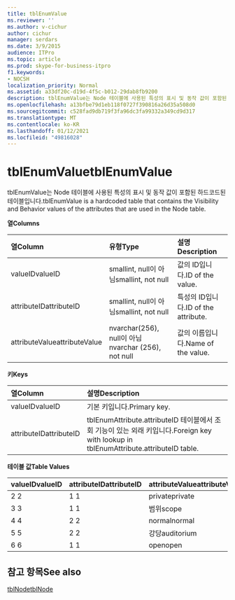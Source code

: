 ```yaml
---
title: tblEnumValue
ms.reviewer: ''
ms.author: v-cichur
author: cichur
manager: serdars
ms.date: 3/9/2015
audience: ITPro
ms.topic: article
ms.prod: skype-for-business-itpro
f1.keywords:
- NOCSH
localization_priority: Normal
ms.assetid: a33df20c-d19d-4f5c-b012-29dab8fb9200
description: tblEnumValue는 Node 테이블에 사용된 특성의 표시 및 동작 값이 포함된 하드코드된 테이블입니다.
ms.openlocfilehash: a13bfbe79d1eb118f0727f390816a26d35a508d0
ms.sourcegitcommit: c528fad9db719f3fa96dc3fa99332a349cd9d317
ms.translationtype: MT
ms.contentlocale: ko-KR
ms.lasthandoff: 01/12/2021
ms.locfileid: "49816028"
---
```

# <a name="tblenumvalue"></a><span data-ttu-id="3638a-103">tblEnumValue</span><span class="sxs-lookup"><span data-stu-id="3638a-103">tblEnumValue</span></span>
 
<span data-ttu-id="3638a-104">tblEnumValue는 Node 테이블에 사용된 특성의 표시 및 동작 값이 포함된 하드코드된 테이블입니다.</span><span class="sxs-lookup"><span data-stu-id="3638a-104">tblEnumValue is a hardcoded table that contains the Visibility and Behavior values of the attributes that are used in the Node table.</span></span>
  
<span data-ttu-id="3638a-105">**열**</span><span class="sxs-lookup"><span data-stu-id="3638a-105">**Columns**</span></span>

|<span data-ttu-id="3638a-106">**열**</span><span class="sxs-lookup"><span data-stu-id="3638a-106">**Column**</span></span>|<span data-ttu-id="3638a-107">**유형**</span><span class="sxs-lookup"><span data-stu-id="3638a-107">**Type**</span></span>|<span data-ttu-id="3638a-108">**설명**</span><span class="sxs-lookup"><span data-stu-id="3638a-108">**Description**</span></span>|
|:-----|:-----|:-----|
|<span data-ttu-id="3638a-109">valueID</span><span class="sxs-lookup"><span data-stu-id="3638a-109">valueID</span></span>  <br/> |<span data-ttu-id="3638a-110">smallint, null이 아님</span><span class="sxs-lookup"><span data-stu-id="3638a-110">smallint, not null</span></span>  <br/> |<span data-ttu-id="3638a-111">값의 ID입니다.</span><span class="sxs-lookup"><span data-stu-id="3638a-111">ID of the value.</span></span>  <br/> |
|<span data-ttu-id="3638a-112">attributeID</span><span class="sxs-lookup"><span data-stu-id="3638a-112">attributeID</span></span>  <br/> |<span data-ttu-id="3638a-113">smallint, null이 아님</span><span class="sxs-lookup"><span data-stu-id="3638a-113">smallint, not null</span></span>  <br/> |<span data-ttu-id="3638a-114">특성의 ID입니다.</span><span class="sxs-lookup"><span data-stu-id="3638a-114">ID of the attribute.</span></span>  <br/> |
|<span data-ttu-id="3638a-115">attributeValue</span><span class="sxs-lookup"><span data-stu-id="3638a-115">attributeValue</span></span>  <br/> |<span data-ttu-id="3638a-116">nvarchar(256), null이 아님</span><span class="sxs-lookup"><span data-stu-id="3638a-116">nvarchar (256), not null</span></span>  <br/> |<span data-ttu-id="3638a-117">값의 이름입니다.</span><span class="sxs-lookup"><span data-stu-id="3638a-117">Name of the value.</span></span>  <br/> |
   
<span data-ttu-id="3638a-118">**키**</span><span class="sxs-lookup"><span data-stu-id="3638a-118">**Keys**</span></span>

|<span data-ttu-id="3638a-119">**열**</span><span class="sxs-lookup"><span data-stu-id="3638a-119">**Column**</span></span>|<span data-ttu-id="3638a-120">**설명**</span><span class="sxs-lookup"><span data-stu-id="3638a-120">**Description**</span></span>|
|:-----|:-----|
|<span data-ttu-id="3638a-121">valueID</span><span class="sxs-lookup"><span data-stu-id="3638a-121">valueID</span></span>  <br/> |<span data-ttu-id="3638a-122">기본 키입니다.</span><span class="sxs-lookup"><span data-stu-id="3638a-122">Primary key.</span></span>  <br/> |
|<span data-ttu-id="3638a-123">attributeID</span><span class="sxs-lookup"><span data-stu-id="3638a-123">attributeID</span></span>  <br/> |<span data-ttu-id="3638a-124">tblEnumAttribute.attributeID 테이블에서 조회 기능이 있는 외래 키입니다.</span><span class="sxs-lookup"><span data-stu-id="3638a-124">Foreign key with lookup in tblEnumAttribute.attributeID table.</span></span>  <br/> |
   
<span data-ttu-id="3638a-125">**테이블 값**</span><span class="sxs-lookup"><span data-stu-id="3638a-125">**Table Values**</span></span>

|<span data-ttu-id="3638a-126">**valueID**</span><span class="sxs-lookup"><span data-stu-id="3638a-126">**valueID**</span></span>|<span data-ttu-id="3638a-127">**attributeID**</span><span class="sxs-lookup"><span data-stu-id="3638a-127">**attributeID**</span></span>|<span data-ttu-id="3638a-128">**attributeValue**</span><span class="sxs-lookup"><span data-stu-id="3638a-128">**attributeValue**</span></span>|
|:-----|:-----|:-----|
|<span data-ttu-id="3638a-129">2 </span><span class="sxs-lookup"><span data-stu-id="3638a-129">2</span></span>  <br/> |<span data-ttu-id="3638a-130">1 </span><span class="sxs-lookup"><span data-stu-id="3638a-130">1</span></span>  <br/> |<span data-ttu-id="3638a-131">private</span><span class="sxs-lookup"><span data-stu-id="3638a-131">private</span></span>  <br/> |
|<span data-ttu-id="3638a-132">3 </span><span class="sxs-lookup"><span data-stu-id="3638a-132">3</span></span>  <br/> |<span data-ttu-id="3638a-133">1 </span><span class="sxs-lookup"><span data-stu-id="3638a-133">1</span></span>  <br/> |<span data-ttu-id="3638a-134">범위</span><span class="sxs-lookup"><span data-stu-id="3638a-134">scope</span></span>  <br/> |
|<span data-ttu-id="3638a-135">4 </span><span class="sxs-lookup"><span data-stu-id="3638a-135">4</span></span>  <br/> |<span data-ttu-id="3638a-136">2 </span><span class="sxs-lookup"><span data-stu-id="3638a-136">2</span></span>  <br/> |<span data-ttu-id="3638a-137">normal</span><span class="sxs-lookup"><span data-stu-id="3638a-137">normal</span></span>  <br/> |
|<span data-ttu-id="3638a-138">5 </span><span class="sxs-lookup"><span data-stu-id="3638a-138">5</span></span>  <br/> |<span data-ttu-id="3638a-139">2 </span><span class="sxs-lookup"><span data-stu-id="3638a-139">2</span></span>  <br/> |<span data-ttu-id="3638a-140">강당</span><span class="sxs-lookup"><span data-stu-id="3638a-140">auditorium</span></span>  <br/> |
|<span data-ttu-id="3638a-141">6 </span><span class="sxs-lookup"><span data-stu-id="3638a-141">6</span></span>  <br/> |<span data-ttu-id="3638a-142">1 </span><span class="sxs-lookup"><span data-stu-id="3638a-142">1</span></span>  <br/> |<span data-ttu-id="3638a-143">open</span><span class="sxs-lookup"><span data-stu-id="3638a-143">open</span></span>  <br/> |
   
## <a name="see-also"></a><span data-ttu-id="3638a-144">참고 항목</span><span class="sxs-lookup"><span data-stu-id="3638a-144">See also</span></span>

[<span data-ttu-id="3638a-145">tblNode</span><span class="sxs-lookup"><span data-stu-id="3638a-145">tblNode</span></span>](tblnode.md)
